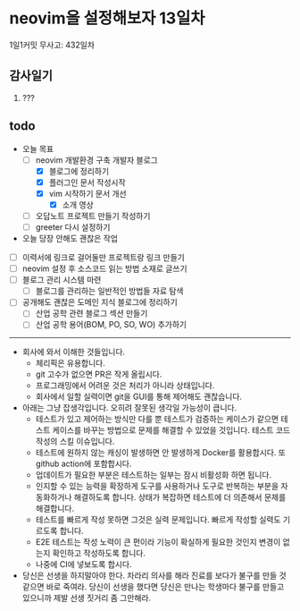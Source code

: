 # neovim을 설정해보자 13일차

1일1커밋 무사고: 432일차

## 감사일기

1. ???

## todo

- 오늘 목표
  - [ ] neovim 개발환경 구축 개발자 블로그
    - [x] 블로그에 정리하기
    - [x] 플러그인 문서 작성시작
    - [x] vim 시작하기 문서 개선
      - [x] 소개 영상
  - [ ] 오답노트 프로젝트 만들기 작성하기
  - [ ] greeter 다시 설정하기
- 오늘 당장 안해도 괜찮은 작업
- [ ] 이력서에 링크로 걸어둘만 프로젝트랑 링크 만들기
- [ ] neovim 설정 후 소스코드 읽는 방법 소재로 글쓰기
- [ ] 블로그 관리 시스템 마련
  - [ ] 블로그를 관리하는 일반적인 방법들 자료 탐색
- [ ] 공개해도 괜찮은 도메인 지식 블로그에 정리하기
  - [ ] 산업 공학 관련 블로그 섹션 만들기
  - [ ] 산업 공학 용어(BOM, PO, SO, WO) 추가하기

---

- 회사에 와서 이해한 것들입니다.
  - 체리픽은 유용합니다.
  - git 고수가 없으면 PR은 작게 올립시다.
  - 프로그래밍에서 어려운 것은 처리가 아니라 상태입니다.
  - 회사에서 일할 실력이면 git을 GUI를 통해 제어해도 괜찮습니다.
- 아래는 그냥 잡생각입니다. 오히려 잘못된 생각일 가능성이 큽니다.
  - 테스트가 있고 제어하는 방식만 다를 뿐 테스트가 검증하는 케이스가 같으면 테스트 케이스를 바꾸는 방법으로 문제를 해결할 수 있었을 것입니다. 테스트 코드작성의 스킬 이슈입니다.
  - 테스트에 원하지 않는 캐싱이 발생하면 안 발생하게 Docker를 활용합시다. 또 github action에 포함합시다.
  - 업데이트가 필요한 부분은 테스트하는 일부는 잠시 비활성화 하면 됩니다.
  - 인지할 수 있는 능력을 확장하게 도구를 사용하거나 도구로 반복하는 부분을 자동화하거나 해결하도록 합니다. 상태가 복잡하면 테스트에 더 의존해서 문제를 해결합니다.
  - 테스트를 빠르게 작성 못하면 그것은 실력 문제입니다. 빠르게 작성할 실력도 기르도록 합니다.
  - E2E 테스트는 작성 노력이 큰 편이라 기능이 확실하게 필요한 것인지 변경이 없는지 확인하고 작성하도록 합니다.
  - 나중에 CI에 넣보도록 합시다.
- 당신은 선생을 하지말아야 한다. 차라리 의사를 해라 진료를 보다가 불구를 만들 것 같으면 바로 죽여라. 당신이 선생을 했다면 당신은 만나는 학생마다 불구를 만들고 있으니까 제발 선생 짓거리 좀 그만해라.
